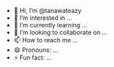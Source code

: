 - 👋 Hi, I’m @tanawateazy
- 👀 I’m interested in ...
- 🌱 I’m currently learning ...
- 💞️ I’m looking to collaborate on ...
- 📫 How to reach me ...
- 😄 Pronouns: ...
- ⚡ Fun fact: ...

<!---
tanawateazy/tanawateazy is a ✨ special ✨ repository because its `README.md` (this file) appears on your GitHub profile.
You can click the Preview link to take a look at your changes.
--->
